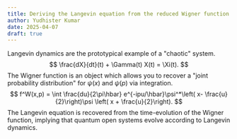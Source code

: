 ```yaml
---
title: Deriving the Langevin equation from the reduced Wigner function
author: Yudhister Kumar
date: 2025-04-07
draft: true
---
```

Langevin dynamics are the prototypical example of a "chaotic" system.
$$
\frac{dX}{dt}(t) + \Gamma(t) X(t) = \Xi(t).
$$
The Wigner function is an object which allows you to recover a "joint probability distribution" for $\psi(x)$ and $\psi(p)$ via integration.
$$
f^W(x,p) = \int \frac{du}{2\pi\hbar}  e^{-ipu/\hbar}\psi^*\left( x- \frac{u}{2}\right)\psi \left( x + \frac{u}{2}\right).
$$
The Langevin equation is recovered from the time-evolution of the Wigner function, implying that quantum open systems evolve according to Langevin dynamics.
